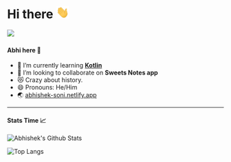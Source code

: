 # Hi there <img src="https://raw.githubusercontent.com/AadityaJain-Dev/AadityaJain-Dev/main/wave.gif" width="30px">

![](https://komarev.com/ghpvc/?username=AbhiSoni786&color=green)

#### Abhi here 👦

- 🌱 I’m currently learning [**Kotlin**](https://kotlinlang.org/)
- 👯 I’m looking to collaborate on **Sweets Notes app**
- 😻 Crazy about history.
- 😄 Pronouns: He/Him
- 🌏 [abhishek-soni.netlify.app](abhishek-soni.netlify.app)

---
#### Stats Time 📈
![Abhishek's Github Stats](https://github-readme-stats.vercel.app/api?username=AbhiSoni786&hide=issue,contribs,prs&show_icons=true&theme=material-palenight&show_icons=true&count_private=true)

![Top Langs](https://github-readme-stats.vercel.app/api/top-langs/?username=AbhiSoni786&langs_count=8&layout=compact)
